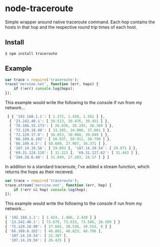 node-traceroute
===============

Simple wrapper around native traceroute command. Each hop contains the hosts in that hop and the respective round trip times of each host.

Install
-------

```
$ npm install traceroute
```

Example
-------
```javascript
var trace = require('traceroute');
trace('mervine.net', function (err, hops) {
    if (!err) console.log(hops);
});
```

This example would write the following to the console if run from my network...

```javascript
 [ { '192.168.1.1': [ 1.372, 1.438, 1.561 ] },
  { '23.242.48.1': [ 39.513, 39.476, 39.451 ] },
  { '76.166.15.173': [ 26.036, 26.193, 26.369 ] },
  { '72.129.18.98': [ 33.205, 34.006, 37.601 ] },
  { '72.129.17.0': [ 39.053, 39.068, 39.049 ] },
  { '66.109.6.102': [ 50.937, 50.911, 50.798 ] },
  { '66.109.6.5': [ 50.689, 27.907, 36.371 ] },
  { '107.14.19.56': [ 29.093 ], '107.14.19.54': [ 29.871 ] },
  { '69.31.124.118': [ 31.223 ], '69.31.127.62': [ 31.443 ] },
  { '104.28.6.48': [ 31.049, 27.203, 24.57 ] } ]
```

In addition to a standard traceroute, I've added a stream function, which returns the hops as their recieved.


```javascript
var trace = require('traceroute');
trace.stream('mervine.net', function (err, hop) {
    if (!err && hop) console.log(hop);
});
```

This example would write the following to the console if run from my network...

```javascript
{ '192.168.1.1': [ 1.424, 1.466, 2.428 ] }
{ '23.242.48.1': [ 73.679, 73.633, 73.586, 28.509 ] }
{ '72.129.18.98': [ 37.665, 38.536, 38.553, 0 ] }
{ '66.109.6.102': [ 46.802, 46.823, 46.706 ],
  '107.14.19.54': [ 22.387 ],
  '107.14.19.56': [ 26.425 ] }
```

